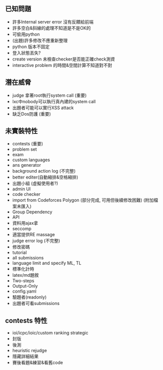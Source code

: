 ## 已知問題
+ 許多Internal server error 沒有反饋給前端
+ 許多空白&斜線的處理不知道是不是OK的
+ 可偷用python
+ (出題)許多修改不應重新整理
+ python 版本不固定
+ 登入狀態丟失?
+ create version 未檢查checker是否能正確check測資
+ interactive problem 的時間&空間計算不知道對不對

## 潛在威脅
+ judge 拿著root執行system call (重要)
+ lxc中nobody可以執行真內建的system call
+ 出題者可能可以實行XSS attack
+ 缺乏Dos防護 (重要)

## 未實裝特性
+ contests (重要)
+ problem set
+ exam
+ custom languages
+ ans generator
+ background action log (不完整)
+ better editer(自動縮排&空格縮排)
+ 出題小組 (虛擬使用者?)
+ admin UI
+ code checker
+ import from Codeforces Polygon (部分完成, 可用但後續修改困難) (附加檔案未匯入)
+ Group Dependency
+ API
+ 資料用ajax拿
+ seccomp
+ 適當提供RE massage
+ judge error log (不完整)
+ 修改密碼
+ tutorial
+ all submissions
+ language limit and specify ML, TL
+ 標準化計時
+ latex/md題敘
+ Two-steps
+ Output-Only
+ config.yaml
+ 驗題者(readonly)
+ 出題者可看submissions

## contests 特性
+ ioi/icpc/ioic/custom ranking strategic
+ 封版
+ 後測
+ heuristic rejudge
+ 隱藏詳細結果
+ 賽後看題&練習&看舊code